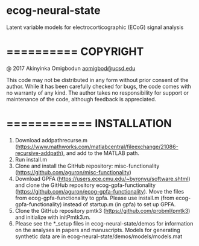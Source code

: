 # ecog-neural-state
Latent variable models for electrocorticographic (ECoG) signal analysis


==========
COPYRIGHT
==========

@ 2017 Akinyinka Omigbodun	aomigbod@ucsd.edu
       
This code may not be distributed in any form without prior consent
of the author.  While it has been carefully checked for bugs, the
code comes with no warranty of any kind.  The author takes no 
responsibility for support or maintenance of the code, although feedback
is appreciated.  

============
INSTALLATION
============

1. Download addpathrecurse.m (https://www.mathworks.com/matlabcentral/fileexchange/21086-recursive-addpath), 
   and add to the MATLAB path.
2. Run install.m
3. Clone and install the GitHub repository:
     misc-functionality (https://github.com/aguron/misc-functionality)
4. Download GPFA (https://users.ece.cmu.edu/~byronyu/software.shtml) and clone the GitHub repository
   ecog-gpfa-functionality (https://github.com/aguron/ecog-gpfa-functionality). Move the files from 
   ecog-gpfa-functionality to gpfa. Please use install.m (from ecog-gpfa-functionality) instead of 
   startup.m (in gpfa) to set up GPFA.
5. Clone the GitHub repository pmtk3 (https://github.com/probml/pmtk3) and
   initialize with initPmtk3.m.
6. Please see the *_setup files in ecog-neural-state/demos for information
   on the analyses in papers and manuscripts. Models for generating
   synthetic data are in ecog-neural-state/demos/models/models.mat